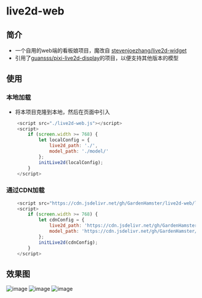 # live2d-web
## 简介
- 一个自用的web端的看板娘项目，魔改自 [stevenjoezhang/live2d-widget](https://github.com/stevenjoezhang/live2d-widget)
- 引用了[guansss/pixi-live2d-display](https://github.com/guansss/pixi-live2d-display)的项目，以便支持其他版本的模型

## 使用
### 本地加载
- 将本项目克隆到本地，然后在页面中引入
```js
    <script src="./live2d-web.js"></script>
    <script>
        if (screen.width >= 768) {
            let localConfig = {
                live2d_path: './',
                model_path: './model/'
            };
            initLive2d(localConfig);
        }
    </script>
```

### 通过CDN加载
```js
    <script src="https://cdn.jsdelivr.net/gh/GardenHamster/live2d-web/live2d-web.js"></script>
    <script>
        if (screen.width >= 768) {
            let cdnConfig = {
                live2d_path: 'https://cdn.jsdelivr.net/gh/GardenHamster/live2d-web/',
                model_path: 'https://cdn.jsdelivr.net/gh/GardenHamster/live2d-web/model/'
            };
            initLive2d(cdnConfig);
        }
    </script>
```

## 效果图
![image](https://user-images.githubusercontent.com/89188316/210346873-631a598b-0cb8-4b95-a47b-2691781c7b3b.png)
![image](https://user-images.githubusercontent.com/89188316/210346970-bedc3611-912b-4c54-8758-466a8a5647b2.png)
![image](https://user-images.githubusercontent.com/89188316/210347110-ef1ba4c0-87db-4aaf-a140-0b2bc79ef500.png)


